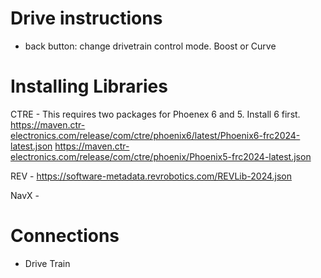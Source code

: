 

# Drive instructions

 * back button: change drivetrain control mode.  Boost or Curve
 
# Installing Libraries

CTRE - This requires two packages for Phoenex 6 and 5.  Install 6 first.
https://maven.ctr-electronics.com/release/com/ctre/phoenix6/latest/Phoenix6-frc2024-latest.json
https://maven.ctr-electronics.com/release/com/ctre/phoenix/Phoenix5-frc2024-latest.json

REV - https://software-metadata.revrobotics.com/REVLib-2024.json

NavX - 


# Connections

 * Drive Train
 
